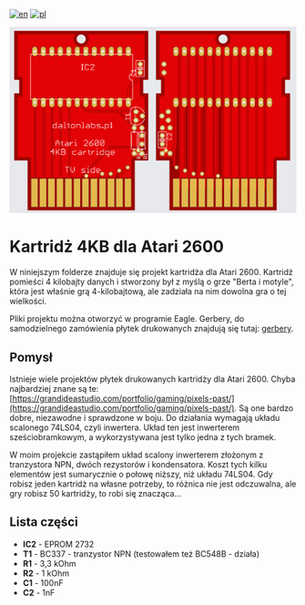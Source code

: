 [![en](https://img.shields.io/badge/lang-en-red.svg)](./README.md)
[![pl](https://img.shields.io/badge/lang-pl-green.svg)](./README.pl.md)

![Cartridge board](../../static/cart_top_bottom.png)

# Kartridż 4KB dla Atari 2600

W niniejszym folderze znajduje się projekt kartridża dla Atari 2600. Kartridż pomieści 4 kilobajty danych i stworzony był z myślą o grze "Berta i motyle", która jest właśnie grą 4-kilobajtową, ale zadziała na nim dowolna gra o tej wielkości.

Pliki projektu można otworzyć w programie Eagle. Gerbery, do samodzielnego zamówienia płytek drukowanych znajdują się tutaj: [gerbery](https://github.com/vandalton/BertaAndButterflies/releases).

## Pomysł

Istnieje wiele projektów płytek drukowanych kartridży dla Atari 2600. Chyba najbardziej znane są te: [https://grandideastudio.com/portfolio/gaming/pixels-past/](https://grandideastudio.com/portfolio/gaming/pixels-past/). Są one bardzo dobre, niezawodne i sprawdzone w boju. Do działania wymagają układu scalonego 74LS04, czyli inwertera. Układ ten jest inwerterem sześciobramkowym, a wykorzystywana jest tylko jedna z tych bramek.

W moim projekcie zastąpiłem układ scalony inwerterem złożonym z tranzystora NPN, dwóch rezystorów i kondensatora. Koszt tych kilku elementów jest sumarycznie o połowę niższy, niż układu 74LS04. Gdy robisz jeden kartridż na własne potrzeby, to różnica nie jest odczuwalna, ale gry robisz 50 kartridży, to robi się znacząca...

## Lista części

- **IC2** - EPROM 2732
- **T1** - BC337 - tranzystor NPN (testowałem też BC548B - działa)
- **R1** - 3,3 kOhm
- **R2** - 1 kOhm
- **C1** - 100nF
- **C2** - 1nF
